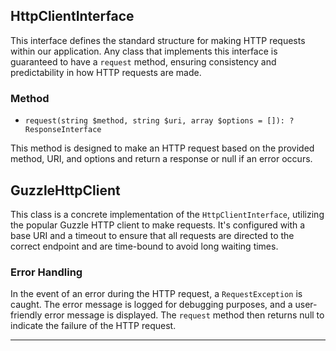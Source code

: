 ## HttpClientInterface

This interface defines the standard structure for making HTTP requests within our application. Any class that implements this interface is guaranteed to have a `request` method, ensuring consistency and predictability in how HTTP requests are made.

### Method

- `request(string $method, string $uri, array $options = []): ?ResponseInterface`

This method is designed to make an HTTP request based on the provided method, URI, and options and return a response or null if an error occurs.


## GuzzleHttpClient

This class is a concrete implementation of the `HttpClientInterface`, utilizing the popular Guzzle HTTP client to make requests. It's configured with a base URI and a timeout to ensure that all requests are directed to the correct endpoint and are time-bound to avoid long waiting times.

### Error Handling

In the event of an error during the HTTP request, a `RequestException` is caught. The error message is logged for debugging purposes, and a user-friendly error message is displayed. The `request` method then returns null to indicate the failure of the HTTP request.

---